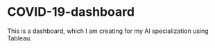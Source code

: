 # COVID-19-dashboard
This is a dashboard, which I am creating for my AI specialization using Tableau. 
